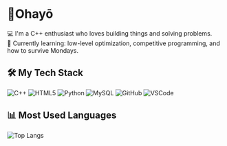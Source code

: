 # 👋Ohayō

💻 I'm a C++ enthusiast who loves building things and solving problems.  
🌱 Currently learning: low-level optimization, competitive programming, and how to survive Mondays.

## 🛠️ My Tech Stack
![C++](https://img.shields.io/badge/C++-00599C?style=flat&logo=c%2B%2B&logoColor=white)
![HTML5](https://img.shields.io/badge/HTML5-E34F26?style=flat-square&logo=html5&logoColor=white)
![Python](https://img.shields.io/badge/Python-3670A0?style=flat&logo=python&logoColor=ffdd54)
![MySQL](https://img.shields.io/badge/SQL-4479A1.svg?style=flat&logo=mysql&logoColor=white)
![GitHub](https://img.shields.io/badge/GitHub-181717?style=flat&logo=github&logoColor=white)
![VSCode](https://img.shields.io/badge/VSCode-007ACC?style=flat&logo=visual-studio-code&logoColor=white)

## 📊 Most Used Languages

![Top Langs](https://github-readme-stats.vercel.app/api/top-langs/?username=ItzHlenn&layout=pie)




